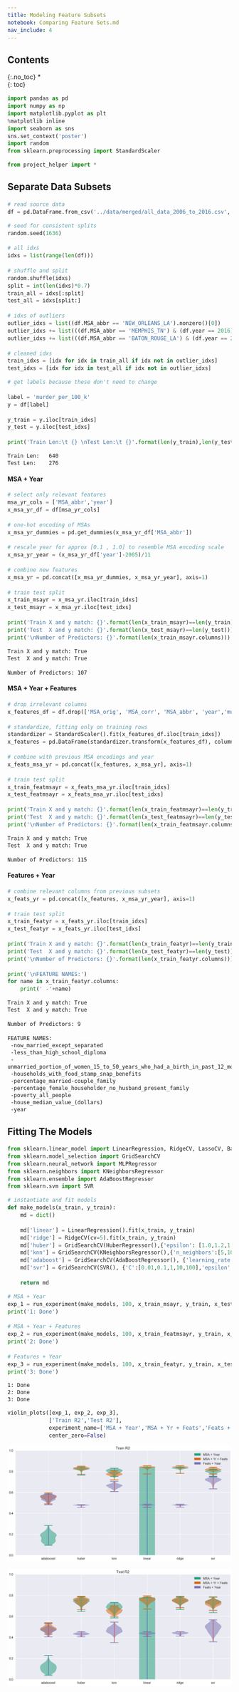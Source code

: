 ```yaml
---
title: Modeling Feature Subsets
notebook: Comparing Feature Sets.md
nav_include: 4
---
```


## Contents
{:.no_toc}
*  
{: toc}


```python
import pandas as pd
import numpy as np
import matplotlib.pyplot as plt
%matplotlib inline
import seaborn as sns
sns.set_context('poster')
import random
from sklearn.preprocessing import StandardScaler
```




```python
from project_helper import *
```


## Separate Data Subsets



```python
# read source data
df = pd.DataFrame.from_csv('../data/merged/all_data_2006_to_2016.csv', index_col=None)
```




```python
# seed for consistent splits
random.seed(1636)

# all idxs
idxs = list(range(len(df)))

# shuffle and split
random.shuffle(idxs)
split = int(len(idxs)*0.7)
train_all = idxs[:split]
test_all = idxs[split:]

# idxs of outliers
outlier_idxs = list((df.MSA_abbr == 'NEW_ORLEANS_LA').nonzero()[0])
outlier_idxs += list(((df.MSA_abbr == 'MEMPHIS_TN') & (df.year == 2016)).nonzero()[0])
outlier_idxs += list(((df.MSA_abbr == 'BATON_ROUGE_LA') & (df.year == 2007)).nonzero()[0])

# cleaned idxs
train_idxs = [idx for idx in train_all if idx not in outlier_idxs]
test_idxs = [idx for idx in test_all if idx not in outlier_idxs]
```




```python
# get labels because these don't need to change

label = 'murder_per_100_k'
y = df[label]

y_train = y.iloc[train_idxs]
y_test = y.iloc[test_idxs]

print('Train Len:\t {} \nTest Len:\t {}'.format(len(y_train),len(y_test)))
```


    Train Len:	 640 
    Test Len:	 276


#### MSA + Year



```python
# select only relevant features
msa_yr_cols = ['MSA_abbr','year']
x_msa_yr_df = df[msa_yr_cols]

# one-hot encoding of MSAs
x_msa_yr_dummies = pd.get_dummies(x_msa_yr_df['MSA_abbr'])

# rescale year for approx [0.1 , 1.0] to resemble MSA encoding scale
x_msa_yr_year = (x_msa_yr_df['year']-2005)/11

# combine new features
x_msa_yr = pd.concat([x_msa_yr_dummies, x_msa_yr_year], axis=1)

# train test split
x_train_msayr = x_msa_yr.iloc[train_idxs]
x_test_msayr = x_msa_yr.iloc[test_idxs]

print('Train X and y match: {}'.format(len(x_train_msayr)==len(y_train)))
print('Test  X and y match: {}'.format(len(x_test_msayr)==len(y_test)))
print('\nNumber of Predictors: {}'.format(len(x_train_msayr.columns)))
```


    Train X and y match: True
    Test  X and y match: True
    
    Number of Predictors: 107


#### MSA + Year + Features



```python
# drop irrelevant columns
x_features_df = df.drop(['MSA_orig', 'MSA_corr', 'MSA_abbr', 'year','murder_per_100_k'], axis=1)

# standardize, fitting only on training rows
standardizer = StandardScaler().fit(x_features_df.iloc[train_idxs])
x_features = pd.DataFrame(standardizer.transform(x_features_df), columns=x_features_df.columns)

# combine with previous MSA encodings and year
x_feats_msa_yr = pd.concat([x_features, x_msa_yr], axis=1)

# train test split
x_train_featmsayr = x_feats_msa_yr.iloc[train_idxs]
x_test_featmsayr = x_feats_msa_yr.iloc[test_idxs]

print('Train X and y match: {}'.format(len(x_train_featmsayr)==len(y_train)))
print('Test  X and y match: {}'.format(len(x_test_featmsayr)==len(y_test)))
print('\nNumber of Predictors: {}'.format(len(x_train_featmsayr.columns)))
```


    Train X and y match: True
    Test  X and y match: True
    
    Number of Predictors: 115


#### Features + Year



```python
# combine relevant columns from previous subsets
x_feats_yr = pd.concat([x_features, x_msa_yr_year], axis=1)

# train test split
x_train_featyr = x_feats_yr.iloc[train_idxs]
x_test_featyr = x_feats_yr.iloc[test_idxs]

print('Train X and y match: {}'.format(len(x_train_featyr)==len(y_train)))
print('Test  X and y match: {}'.format(len(x_test_featyr)==len(y_test)))
print('\nNumber of Predictors: {}'.format(len(x_train_featyr.columns)))

print('\nFEATURE NAMES:')
for name in x_train_featyr.columns:
    print(' -'+name)
```


    Train X and y match: True
    Test  X and y match: True
    
    Number of Predictors: 9
    
    FEATURE NAMES:
     -now_married_except_separated
     -less_than_high_school_diploma
     -unmarried_portion_of_women_15_to_50_years_who_had_a_birth_in_past_12_months
     -households_with_food_stamp_snap_benefits
     -percentage_married-couple_family
     -percentage_female_householder_no_husband_present_family
     -poverty_all_people
     -house_median_value_(dollars)
     -year


## Fitting The Models



```python
from sklearn.linear_model import LinearRegression, RidgeCV, LassoCV, BayesianRidge, HuberRegressor
from sklearn.model_selection import GridSearchCV
from sklearn.neural_network import MLPRegressor
from sklearn.neighbors import KNeighborsRegressor
from sklearn.ensemble import AdaBoostRegressor
from sklearn.svm import SVR
```




```python
# instantiate and fit models
def make_models(x_train, y_train):
    md = dict()

    md['linear'] = LinearRegression().fit(x_train, y_train)
    md['ridge'] = RidgeCV(cv=5).fit(x_train, y_train)
    md['huber'] = GridSearchCV(HuberRegressor(),{'epsilon': [1.0,1.2,1.4,1.6,1.8]}, n_jobs=-1).fit(x_train, y_train).best_estimator_
    md['knn'] = GridSearchCV(KNeighborsRegressor(),{'n_neighbors':[5,10,20,40]}, n_jobs=-1).fit(x_train, y_train).best_estimator_
    md['adaboost'] = GridSearchCV(AdaBoostRegressor(), {'learning_rate':[0.1,0.3,0.6,1.0]}, n_jobs=-1).fit(x_train, y_train).best_estimator_
    md['svr'] = GridSearchCV(SVR(), {'C':[0.01,0.1,1,10,100],'epsilon':[0.001,0.01,0.1,1,10]}, n_jobs=-1).fit(x_train, y_train)
    
    return md
```




```python
# MSA + Year
exp_1 = run_experiment(make_models, 100, x_train_msayr, y_train, x_test_msayr, y_test)
print('1: Done')

# MSA + Year + Features
exp_2 = run_experiment(make_models, 100, x_train_featmsayr, y_train, x_test_featmsayr, y_test)
print('2: Done')

# Features + Year
exp_3 = run_experiment(make_models, 100, x_train_featyr, y_train, x_test_featyr, y_test)
print('3: Done')
```


    1: Done
    2: Done
    3: Done




```python
violin_plots([exp_1, exp_2, exp_3],
             ['Train R2','Test R2'],
             experiment_name=['MSA + Year','MSA + Yr + Feats','Feats + Year'],
             center_zero=False)
```



![png](Comparing%20Feature%20Sets_files/Comparing%20Feature%20Sets_16_0.png)



![png](Comparing%20Feature%20Sets_files/Comparing%20Feature%20Sets_16_1.png)




```python

```

